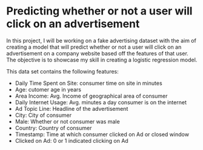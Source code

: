 # Predicting whether or not a user will click on an advertisement
In this project, I will be working on a fake advertising dataset with the aim of creating a model that will predict whether or not a user will click on an advertisement on a company website based off the features of that user. 
The objective is to showcase my skill in creating a logistic regression model.

This data set contains the following features:

* Daily Time Spent on Site: consumer time on site in minutes
* Age: cutomer age in years
* Area Income: Avg. Income of geographical area of consumer
* Daily Internet Usage: Avg. minutes a day consumer is on the internet
* Ad Topic Line: Headline of the advertisement
* City: City of consumer
* Male: Whether or not consumer was male
* Country: Country of consumer
* Timestamp: Time at which consumer clicked on Ad or closed window
* Clicked on Ad: 0 or 1 indicated clicking on Ad
